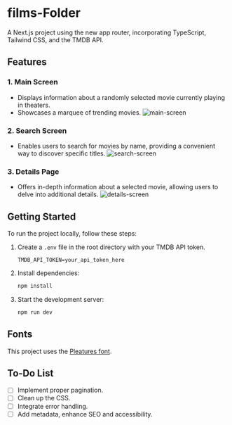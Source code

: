 # films-Folder

A Next.js project using the new app router, incorporating TypeScript, Tailwind CSS, and the TMDB API.

## Features

### 1. Main Screen
- Displays information about a randomly selected movie currently playing in theaters.
- Showcases a marquee of trending movies.
![main-screen](https://github.com/63r6o/films-folder/assets/102681223/6194e701-2ea0-4247-9046-90a397501b51)


### 2. Search Screen
- Enables users to search for movies by name, providing a convenient way to discover specific titles.
![search-screen](https://github.com/63r6o/films-folder/assets/102681223/315abbe7-aee7-4350-bfe5-f9451854e9ca)


### 3. Details Page
- Offers in-depth information about a selected movie, allowing users to delve into additional details.
![details-screen](https://github.com/63r6o/films-folder/assets/102681223/da9e2727-a9d6-4504-8c8a-e9b1b5df498d)


## Getting Started

To run the project locally, follow these steps:

1. Create a `.env` file in the root directory with your TMDB API token.
   ```
   TMDB_API_TOKEN=your_api_token_here
   ```

2. Install dependencies:
   ```bash
   npm install
   ```

3. Start the development server:
   ```bash
   npm run dev
   ```

## Fonts

This project uses the [Pleatures font](https://www.fontspace.com/pleatures-font-f96081).

## To-Do List

- [ ] Implement proper pagination.
- [ ] Clean up the CSS.
- [ ] Integrate error handling.
- [ ] Add metadata, enhance SEO and accessibility.
